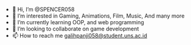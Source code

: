 - 👋 Hi, I’m @SPENCER058
- 👀 I’m interested in Gaming, Animations, Film, Music, And many more
- 🌱 I’m currently learning OOP, and web programming
- 💞️ I’m looking to collaborate on game development
- 📫 How to reach me galihpanji058@student.uns.ac.id

<!---
SPENCER058/SPENCER058 is a ✨ special ✨ repository because its `README.md` (this file) appears on your GitHub profile.
You can click the Preview link to take a look at your changes.
--->

